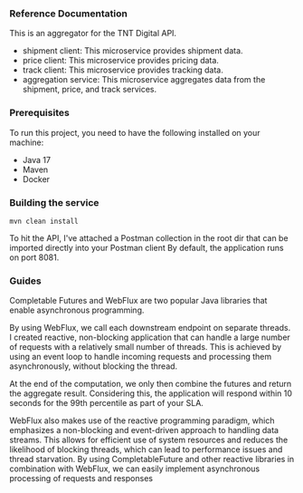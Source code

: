 ### Reference Documentation

This is an aggregator for the TNT Digital API.

- shipment client: This microservice provides shipment data.
- price client: This microservice provides pricing data.
- track client: This microservice provides tracking data.
- aggregation service: This microservice aggregates data from the shipment, price, and track services.

### Prerequisites

To run this project, you need to have the following installed on your machine:

- Java 17
- Maven
- Docker

### Building the service

~~~ 
mvn clean install
~~~

To hit the API, I've attached a Postman collection in the root dir that can be imported directly into your Postman
client
By default, the application runs on port 8081.

### Guides

Completable Futures and WebFlux are two popular Java libraries that enable asynchronous programming.

By using WebFlux, we call each downstream endpoint on separate threads. I created reactive, non-blocking application
that can handle a large number of requests with a
relatively small number of threads.
This is achieved by using an event loop to handle incoming requests and processing
them asynchronously, without blocking the thread.

At the end of the computation, we only then combine the futures and return the aggregate result. Considering this, the
application will respond within 10 seconds for the 99th percentile as part of your SLA.

WebFlux also makes use of the reactive programming paradigm, which emphasizes a non-blocking and event-driven approach
to handling data streams. This allows for efficient use of system resources and reduces the likelihood of blocking
threads, which can lead to performance issues and thread starvation. By using CompletableFuture and other reactive
libraries in combination with WebFlux, we can easily implement asynchronous processing of requests and responses









